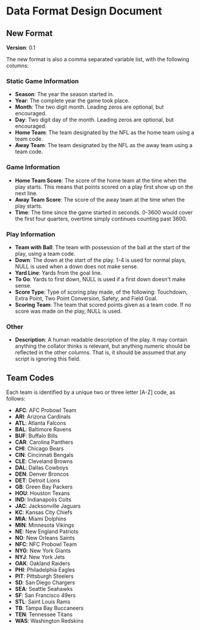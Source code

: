 # Data Format Design Document

## New Format

**Version**: 0.1

The new format is also a comma separated variable list, with the following
columns:

### Static Game Information

* **Season**: The year the season started in.
* **Year**: The complete  year the game took place.
* **Month**: The two digit month. Leading zeros are optional, but encouraged.
* **Day**: Two digit day of the month. Leading zeros are optional, but
  encouraged.
* **Home Team**: The team designated by the NFL as the home team using a team
  code.
* **Away Team**: The team designated by the NFL as the away team using a team
  code.

### Game Information

* **Home Team Score**: The score of the home team at the time when the play
  starts. This means that points scored on a play first show up on the next
  line.
* **Away Team Score**: The score of the away team at the time when the play
  starts.
* **Time**: The time since the game started in seconds. 0-3600 would cover the
  first four quarters, overtime simply continues counting past 3600.

### Play Information

* **Team with Ball**: The team with possession of the ball at the start of the
  play, using a team code.
* **Down**: The down at the start of the play. 1-4 is used for normal plays,
  NULL is used when a down does not make sense.
* **Yard Line**: Yards from the goal line.
* **To Go**: Yards to first down, NULL is used if a first down doesn't make
  sense.
* **Score Type**: Type of scoring play made, of the following: Touchdown, Extra
  Point, Two Point Conversion, Safety, and Field Goal.
* **Scoring Team**: The team that scored points given as a team code. If no
  score was made on the play, NULL is used.

### Other

* **Description**: A human readable description of the play. It may contain
  anything the collator thinks is relevant, but anything numeric should be
  reflected in the other columns. That is, it should be assumed that any script
  is ignoring this field.

## Team Codes

Each team is identified by a unique two or three letter [A-Z] code, as follows:

* **AFC**: AFC Probowl Team
* **ARI**: Arizona Cardinals
* **ATL**: Atlanta Falcons
* **BAL**: Baltimore Ravens
* **BUF**: Buffalo Bills
* **CAR**: Carolina Panthers
* **CHI**: Chicago Bears
* **CIN**: Cincinnati Bengals
* **CLE**: Cleveland Browns
* **DAL**: Dallas Cowboys
* **DEN**: Denver Broncos
* **DET**: Detroit Lions
* **GB**:  Green Bay Packers
* **HOU**: Houston Texans
* **IND**: Indianapolis Colts
* **JAC**: Jacksonville Jaguars
* **KC**:  Kansas City Chiefs
* **MIA**: Miami Dolphins
* **MIN**: Minnesota Vikings
* **NE**: New England Patriots
* **NO**: New Orleans Saints
* **NFC**: NFC Probowl Team
* **NYG**: New York Giants
* **NYJ**: New York Jets
* **OAK**: Oakland Raiders
* **PHI**: Philadelphia Eagles
* **PIT**: Pittsburgh Steelers
* **SD**: San Diego Chargers
* **SEA**: Seattle Seahawks
* **SF**: San Francisco 49ers
* **STL**: Saint Louis Rams
* **TB**: Tampa Bay Buccaneers
* **TEN**: Tennessee Titans
* **WAS**: Washington Redskins
